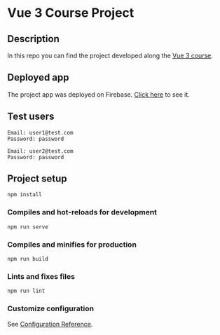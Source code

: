 # Vue 3 Course Project

## Description
In this repo you can find the project developed along the [Vue 3 course](https://youtu.be/e-E0UB-YDRk).

## Deployed app
The project app was deployed on Firebase. [Click here](https://vue3-course.web.app) to see it.

## Test users
```
Email: user1@test.com
Password: password
```
```
Email: user2@test.com
Password: password
```

## Project setup
```
npm install
```

### Compiles and hot-reloads for development
```
npm run serve
```

### Compiles and minifies for production
```
npm run build
```

### Lints and fixes files
```
npm run lint
```

### Customize configuration
See [Configuration Reference](https://cli.vuejs.org/config/).
